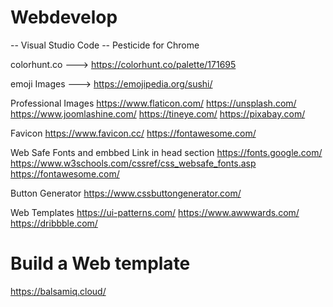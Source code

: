 # Webdevelop

-- Visual Studio Code
-- Pesticide for Chrome

colorhunt.co ---> 
https://colorhunt.co/palette/171695

emoji Images --->
https://emojipedia.org/sushi/

Professional Images
https://www.flaticon.com/
https://unsplash.com/
https://www.joomlashine.com/
https://tineye.com/
https://pixabay.com/

Favicon
https://www.favicon.cc/
https://fontawesome.com/

Web Safe Fonts and embbed Link in head section
https://fonts.google.com/
https://www.w3schools.com/cssref/css_websafe_fonts.asp
https://fontawesome.com/

Button Generator
https://www.cssbuttongenerator.com/

Web Templates
https://ui-patterns.com/
https://www.awwwards.com/
https://dribbble.com/

# Build a Web template
https://balsamiq.cloud/